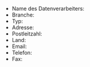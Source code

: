 * Name des Datenverarbeiters:
* Branche:
* Typ:
* Adresse:
* Postleitzahl:
* Land:
* Email:
* Telefon:
* Fax:
